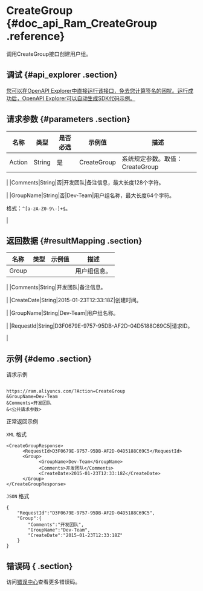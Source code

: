 # CreateGroup {#doc_api_Ram_CreateGroup .reference}

调用CreateGroup接口创建用户组。

## 调试 {#api_explorer .section}

[您可以在OpenAPI Explorer中直接运行该接口，免去您计算签名的困扰。运行成功后，OpenAPI Explorer可以自动生成SDK代码示例。](https://api.aliyun.com/#product=Ram&api=CreateGroup&type=RPC&version=2015-05-01)

## 请求参数 {#parameters .section}

|名称|类型|是否必选|示例值|描述|
|--|--|----|---|--|
|Action|String|是|CreateGroup|系统规定参数。取值：CreateGroup

 |
|Comments|String|否|开发团队|备注信息，最大长度128个字符。

 |
|GroupName|String|否|Dev-Team|用户组名称，最大长度64个字符。

 格式：`^[a-zA-Z0-9\-]+$`。

 |

## 返回数据 {#resultMapping .section}

|名称|类型|示例值|描述|
|--|--|---|--|
|Group| | |用户组信息。

 |
|Comments|String|开发团队|备注信息。

 |
|CreateDate|String|2015-01-23T12:33:18Z|创建时间。

 |
|GroupName|String|Dev-Team|用户组名称。

 |
|RequestId|String|D3F0679E-9757-95DB-AF2D-04D5188C69C5|请求ID。

 |

## 示例 {#demo .section}

请求示例

``` {#request_demo}

https://ram.aliyuncs.com/?Action=CreateGroup
&GroupName=Dev-Team
&Comments=开发团队
&<公共请求参数>

```

正常返回示例

`XML` 格式

``` {#xml_return_success_demo}
<CreateGroupResponse>
      <RequestId>D3F0679E-9757-95DB-AF2D-04D5188C69C5</RequestId>
      <Group>
            <GroupName>Dev-Team</GroupName>
            <Comments>开发团队</Comments>
            <CreateDate>2015-01-23T12:33:18Z</CreateDate>
      </Group>
</CreateGroupResponse>
```

`JSON` 格式

``` {#json_return_success_demo}
{
	"RequestId":"D3F0679E-9757-95DB-AF2D-04D5188C69C5",
	"Group":{
		"Comments":"开发团队",
		"GroupName":"Dev-Team",
		"CreateDate":"2015-01-23T12:33:18Z"
	}
}
```

## 错误码 { .section}

访问[错误中心](https://error-center.alibabacloud.com/status/product/Ram)查看更多错误码。

